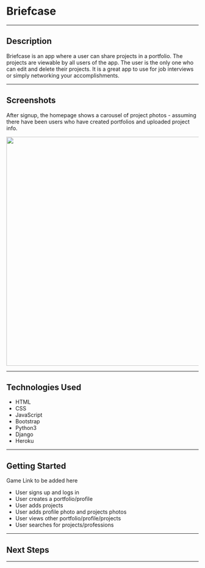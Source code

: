 # Briefcase

---

## Description

Briefcase is an app where a user can share projects in a portfolio. The projects are viewable by all users of the app. The user is the only one who can edit and delete their projects. It is a great app to use for job interviews or simply networking your accomplishments.

---

## Screenshots

After signup, the homepage shows a carousel of project photos - assuming there have been users who have created portfolios and uploaded project info.

<img src="https://github.com/brownbugz/mybriefcase/blob/sonnia_readme/images/Screen%20Shot%202019-09-18%20at%204.58.20%20PM.png" width="600">

---

## Technologies Used

* HTML
* CSS
* JavaScript
* Bootstrap
* Python3
* Django
* Heroku

---

## Getting Started

Game Link to be added here

* User signs up and logs in
* User creates a portfolio/profile
* User adds projects
* User adds profile photo and projects photos
* User views other portfolio/profile/projects
* User searches for projects/professions

---

## Next Steps

---
